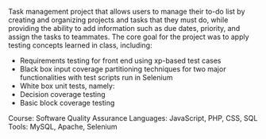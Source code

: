 Task management project that allows users to manage their to-do list by creating and organizing projects and tasks that they must do, while providing the ability to add information such as due dates, priority, and assign the tasks to teammates. The core goal for the project was to apply testing concepts learned in class, including:
  - Requirements testing for front end using xp-based test cases
  - Black box input coverage partitioning techniques for two major functionalities with test scripts run in Selenium
  - White box unit tests, namely:
  -   Decision coverage testing
  -   Basic block coverage testing

Course: Software Quality Assurance
Languages: JavaScript, PHP, CSS, SQL
Tools: MySQL, Apache, Selenium
